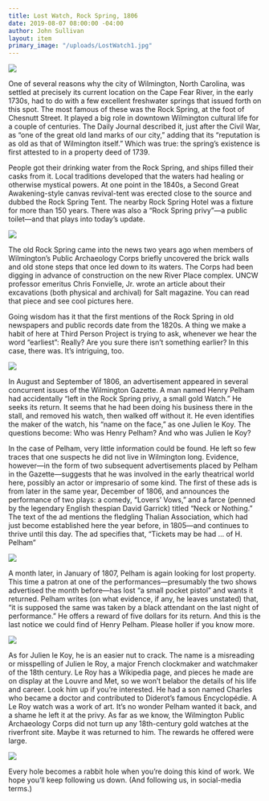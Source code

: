 ```yaml
---
title: Lost Watch, Rock Spring, 1806
date: 2019-08-07 08:00:00 -04:00
author: John Sullivan
layout: item
primary_image: "/uploads/LostWatch1.jpg"
---
```


![](/uploads/LostWatch1.jpg)

One of several reasons why the city of Wilmington, North Carolina, was settled at precisely its current location on the Cape Fear River, in the early 1730s, had to do with a few excellent freshwater springs that issued forth on this spot. The most famous of these was the Rock Spring, at the foot of Chesnutt Street. It played a big role in downtown Wilmington cultural life for a couple of centuries. The Daily Journal described it, just after the Civil War, as “one of the great old land marks of our city,” adding that its “reputation is as old as that of Wilmington itself.” Which was true: the spring’s existence is first attested to in a property deed of 1739. 

People got their drinking water from the Rock Spring, and ships filled their casks from it. Local traditions developed that the waters had healing or otherwise mystical powers. At one point in the 1840s, a Second Great Awakening-style canvas revival-tent was erected close to the source and dubbed the Rock Spring Tent. The nearby Rock Spring Hotel was a fixture for more than 150 years. There was also a “Rock Spring privy”—a public toilet—and that plays into today’s update. 

![](/uploads/LostWatch2.jpg)

The old Rock Spring came into the news two years ago when members of Wilmington’s Public Archaeology Corps briefly uncovered the brick walls and old stone steps that once led down to its waters. The Corps had been digging in advance of construction on the new River Place complex. UNCW professor emeritus Chris Fonvielle, Jr. wrote an article about their excavations (both physical and archival) for Salt magazine. You can read that piece and see cool pictures here. 

Going wisdom has it that the first mentions of the Rock Spring in old newspapers and public records date from the 1820s. A thing we make a habit of here at Third Person Project is trying to ask, whenever we hear the word “earliest”: Really? Are you sure there isn’t something earlier? In this case, there was. It’s intriguing, too. 

![](/uploads/LostWatch3.jpg)

In August and September of 1806, an advertisement appeared in several concurrent issues of the Wilmington Gazette. A man named Henry Pelham had accidentally “left in the Rock Spring privy, a small gold Watch.” He seeks its return. It seems that he had been doing his business there in the stall, and removed his watch, then walked off without it. He even identifies the maker of the watch, his “name on the face,” as one Julien le Koy. The questions become: Who was Henry Pelham? And who was Julien le Koy? 

In the case of Pelham, very little information could be found. He left so few traces that one suspects he did not live in Wilmington long. Evidence, however—in the form of two subsequent advertisements placed by Pelham in the Gazette—suggests that he was involved in the early theatrical world here, possibly an actor or impresario of some kind. The first of these ads is from later in the same year, December of 1806, and announces the performance of two plays: a comedy, “Lovers’ Vows,” and a farce (penned by the legendary English thespian David Garrick) titled “Neck or Nothing.” The text of the ad mentions the fledgling Thalian Association, which had just become established here the year before, in 1805—and continues to thrive until this day. The ad specifies that, “Tickets may be had ... of H. Pelham” 

![](/uploads/LostWatch4.jpg)

A month later, in January of 1807, Pelham is again looking for lost property. This time a patron at one of the performances—presumably the two shows advertised the month before—has lost “a small pocket pistol” and wants it returned. Pelham writes (on what evidence, if any, he leaves unstated) that, “it is supposed the same was taken by a black attendant on the last night of performance.” He offers a reward of five dollars for its return. And this is the last notice we could find of Henry Pelham. Please holler if you know more.

![](/uploads/LostWatch5.jpg)

As for Julien le Koy, he is an easier nut to crack. The name is a misreading or misspelling of Julien le Roy, a major French clockmaker and watchmaker of the 18th century. Le Roy has a Wikipedia page, and pieces he made are on display at the Louvre and Met, so we won’t belabor the details of his life and career. Look him up if you’re interested. He had a son named Charles who became a doctor and contributed to Diderot’s famous Encyclopédie. A Le Roy watch was a work of art. It’s no wonder Pelham wanted it back, and a shame he left it at the privy. As far as we know, the Wilmington Public Archaeology Corps did not turn up any 18th-century gold watches at the riverfront site. Maybe it was returned to him. The rewards he offered were large. 

![](/uploads/LostWatch6.jpg)

Every hole becomes a rabbit hole when you’re doing this kind of work. We hope you’ll keep following us down. (And following us, in social-media terms.)